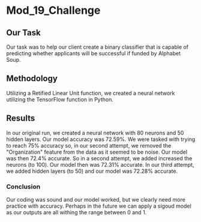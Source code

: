# Mod_19_Challenge

## Our Task
Our task was to help our client create a binary classifier that is capable of predicting whether applicants will be successful if funded by Alphabet Soup.

## Methodology
Utilizing a Retified Linear Unit function, we created a neural network utilizing the TensorFlow function in Python.  

## Results
In our original run, we created a neural network with 80 neurons and 50 hidden layers.  Our model accuracy was 72.59%.  We were tasked with trying to reach 75% accuracy so, in our second attempt, we removed the "Organization" feature from the data as it seemed to be noise.  Our model was then 72.4% accurate.  So in a second attempt, we added increased the neurons (to 100).  Our model then was 72.31% accurate.  In our third attempt, we added hidden layers (to 50) and our model was 72.28% accurate.

### Conclusion
Our coding was sound and our model worked, but we clearly need more practice with accuracy.  Perhaps in the future we can apply a sigoud model as our outputs are all withing the range between 0 and 1.
